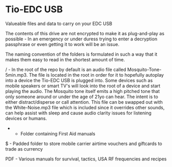 # Tio-EDC USB
Valueable files and data to carry on your EDC USB

The contents of this drive are not encrypted to make it as plug-and-play as possible - In an emergency or under duress trying to enter a decryption passphrase or even getting it to work will be an issue.

The naming convention of the folders is formulated in such a way that it makes them easy to read in the shortest amount of time.

/ - In the root of the repo by default is an audio file called Mosquito-Tone-5min.mp3. The file is located in the root in order for it to hopefully autoplay into a device the Tio-EDC USB is plugged into. Some devices such as mobile speakers or smart TV's will look into the root
of a device and start playing the audio. The Mosquito tone itself emits a high pitched tone that only someone around or under the age of 21yo can hear. The intent is to either distract/disperse or call attention. This file can be swapped out with the White-Noise.mp3 file which is included since it overrides other sounds, can help assist with sleep and cause audio clarity issues for listening devices or humans.

+ - Folder containing First Aid manuals

$ - Padded folder to store mobile carrier airtime vouchers and giftcards to trade as currency

PDF - Various manuals for survival, tactics, USA RF frequencies and recipes
